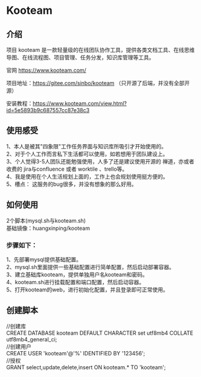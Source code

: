 # Kooteam ## 介绍项目 kooteam 是一款轻量级的在线团队协作工具，提供各类文档工具、在线思维导图、在线流程图、项目管理、任务分发，知识库管理等工具。  官网 https://www.kooteam.com/项目地址：https://gitee.com/sinbo/kooteam （只开源了后端，并没有全部开源）安装教程：https://www.kooteam.com/view.html?id=5e5893b9c687557cc87e38c3## 使用感受1、本人是被其"四象限"工作任务界面与知识库所吸引才开始使用的。  2、对于个人工作而言私下生活都可以使用，如若想用于团队建设上。  3、个人觉得3-5人团队还能勉强使用，人多了还是建议使用开源的 禅道，亦或者 收费的 jira与confluence 或者 worktile 、trello等。  4、我是使用在个人生活规划上面的，工作上也会规划使用挺方便的。  5、槽点： 这服务的bug很多，并没有想象的那么好用。   ## 如何使用2个脚本(mysql.sh与kooteam.sh)  基础镜像：huangxinping/kooteam  ### 步骤如下：  1、先部署mysql提供基础配置。  2、mysql.sh里面提供一些基础配置进行简单配置，然后启动部署容器。  3、建立基础库kooteam，提供单独用户名kooteam和密码。   4、kooteam.sh进行挂载配置和端口配置，然后启动容器。   5、打开kooteam的web，进行初始化配置，并且登录即可正常使用。## 创建脚本     //创建库    CREATE DATABASE kooteam DEFAULT CHARACTER set utf8mb4 COLLATE utf8mb4_general_ci;  //创建用户     CREATE USER  'kooteam'@'%' IDENTIFIED BY '123456';  //授权     GRANT select,update,delete,insert ON  kooteam.*  TO  'kooteam';  